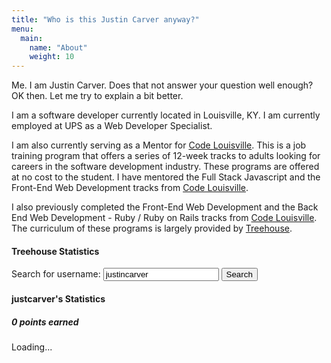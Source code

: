 ```yaml
---
title: "Who is this Justin Carver anyway?"
menu:
  main:
    name: "About"
    weight: 10
---
```


Me.  I am Justin Carver.  Does that not answer your question well enough?  OK then.  Let me try to explain a bit better.

I am a software developer currently located in Louisville, KY.  I am currently employed at UPS as a Web Developer Specialist.

I am also currently serving as a Mentor for [Code Louisville].  This is a job training program that offers a series of 12-week tracks to adults looking for careers in the software development industry.  These programs are offered at no cost to the student.  I have mentored the Full Stack Javascript and the Front-End Web Development tracks from [Code Louisville].

I also previously completed the Front-End Web Development and the Back End Web Development - Ruby / Ruby on Rails tracks from [Code Louisville].  The curriculum of these programs is largely provided by [Treehouse].


[Code Louisville]: http://www.codelouisville.org "Code Louisville"
[Treehouse]: http://www.teamtreehouse.com "Treehouse Learning Platform"

<h4>Treehouse Statistics</h4>

<div class="treehouse-statistics">
  <label>Search for username: <input id="treehouse-username-search" type="text" value="justincarver" /></label>
  <button id="search-treehouse">Search</button>
  <h4><span id="treehouse-username">justcarver</span>'s Statistics</h4>
  <h5><span id="treehouse-total">0</span> points earned</h5>
  <div id="pieChart" class="pieChart">
    <div id="pie"></div>
    <div id="legend"></div>
  </div>
  <div id="badge-display">

  </div>
  <div id="loader">
    Loading...
  </div>
</div>
